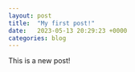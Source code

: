 ```yaml
---
layout: post
title:  "My first post!"
date:   2023-05-13 20:29:23 +0000
categories: blog
---
```


This is a new post!
